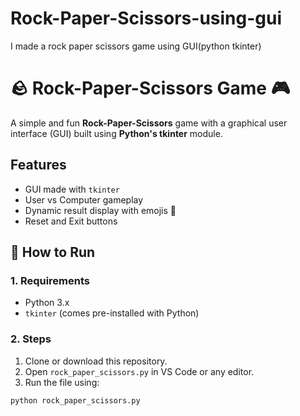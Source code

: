 # Rock-Paper-Scissors-using-gui
I made a rock paper scissors game using GUI(python tkinter)
# 🪨 Rock-Paper-Scissors Game 🎮

A simple and fun **Rock-Paper-Scissors** game with a graphical user interface (GUI) built using **Python's tkinter** module.

##  Features
- GUI made with `tkinter`
- User vs Computer gameplay
- Dynamic result display with emojis 🎉
- Reset and Exit buttons

## 🚀 How to Run
### 1. Requirements
- Python 3.x
- `tkinter` (comes pre-installed with Python)

### 2. Steps
1. Clone or download this repository.
2. Open `rock_paper_scissors.py` in VS Code or any editor.
3. Run the file using:

```bash
python rock_paper_scissors.py

